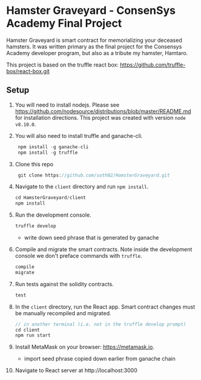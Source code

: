 # Hamster Graveyard - ConsenSys Academy Final Project

Hamster Graveyard is smart contract for memorializing your deceased hamsters.  It was written primary as the final project for the Consensys Academy developer program, but also as a tribute my hamster, Hamtaro.

This project is based on the truffle react box: https://github.com/truffle-box/react-box.git

## Setup

1. You will need to install nodejs.  Please see https://github.com/nodesource/distributions/blob/master/README.md for installation    directions.  This project was created with version `node v8.10.0`.

2. You will also need to install truffle and ganache-cli.

   ```js
    npm install -g ganache-cli
    npm install -g truffle
   ```
3. Clone this repo

   ```js
    git clone https://github.com/soth02/HamsterGraveyard.git
   ```
4. Navigate to the `client` directory and run `npm install`.
   
   ```js
   cd HamsterGraveyard/client
   npm install
   ```
   
5. Run the development console.
    ```javascript
    truffle develop
    ```
    * write down seed phrase that is generated by ganache
    
6. Compile and migrate the smart contracts. Note inside the development console we don't preface commands with `truffle`.
    ```javascript
    compile
    migrate
    ```
7. Run tests against the solidity contracts.

    ```javascript
    test
    ```

8. In the `client` directory, run the React app. Smart contract changes must be manually recompiled and migrated.
    ```javascript
    // in another terminal (i.e. not in the truffle develop prompt)
    cd client
    npm run start
    ```
9. Install MetaMask on your browser: https://metamask.io.
   * import seed phrase copied down earlier from ganache chain

10. Navigate to React server at http://localhost:3000
